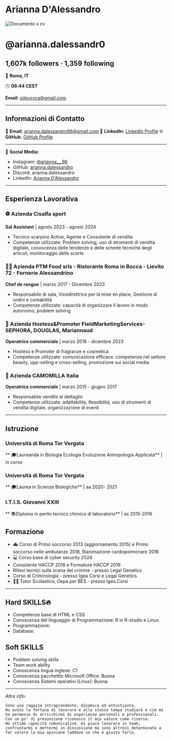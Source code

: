 # Arianna D'Alessandro

![Documento x cv](https://github.com/user-attachments/assets/70a8e1aa-c8ea-44c8-9f95-f9cd9967950e)

# @arianna.dalessandr0

**1,607k followers · 1,359 following**
---
📍 **Roma, IT**

🕒 **06:44 CEST**

 **Email:** [oilevxyca@gmail.com](mailto:oilevxyca@gmail.com)

---
## Informazioni di Contatto
📧 **Email:** arianna.dalessandro96@gmail.com
🔗 **LinkedIn:** [LinkedIn Profile](https://linkedin.com/in/arianna)
🌐 **GitHub:** [GitHub Profile](https://github.com/arianna.dalessandro)

---
💬 **Social Media:**

- Instagram: [@arianna__.96](https://twitter.com/levxyca)
- GitHub: [arianna.dalessandro](https://github.com/arianna.dalessandro)
- Discord: arianna.dalessandro
- LinkedIn: [Arianna D'Alessandro](https://linkedin.com/in/ariannadalessandro)

---
## Esperienza Lavorativa 
### ⚽️ Azienda Cisalfa sport
**Sal Assistant** | agosto 2023 - agosto 2024
- Tecnico scarpino Active, Agente e Consulente di vendita
- Competenze utilizzate: Problem solving, uso di strumenti di vendita digitale, conoscenza delle tendenze e delle schede tecniche degli articoli, monitoraggio delle scorte

### 👩‍🍳 Azienda PTM Food srls - Ristorante Roma in Bocca - Lievito 72 - Fornerie Alessandrino
**Chef de rangue** | marzo 2017 - Dicembre 2023
- Responsabile di sala, Vicedirettrice per la mise en place, Gestione di ordini e contabilità
- Competenze utilizzate: capacità di organizzare il lavoro in modo autonomo, problem solving


### 💄 Azienda Hostess&Promoter FieldMarketingServices- SEPHORA, DOUGLAS, Mariannaud
**Operatrice commerciale** | marzo 2018 - dicembre 2023
- Hostess e Promoter di fragranze e cosmetica 
- Competenze utilizzate: comunicazione efficace. competenza nel settore beauty, upp-selling e cross-selling, promozione sui social media


### 👗 Azienda CAMOMILLA Italia
**Operatrice commerciale** | marzo 2015 - giugno 2017
- Responsabile vendite al dettaglio
- Competenze utilizzate: adattabilità, flessibilità, uso di strumenti di vendita digitale, organizzazione di eventi

---

## Istruzione
### Università di Roma Tor Vergata
** 🎓Laureanda in Biologia Ecologia Evoluzione Antropologia Applicata** | in corso

### Università di Roma Tor Vergata
** 🎓Laurea in Scienze Biologiche** | aa 2020- 2021

### I.T.I.S. Giovanni XXIII
** 📚Diploma in perito tecnico chimico di laboratorio** | as 2015-2016

## Formazione
- 🚑 Corso di Primo soccorso 2013 (aggiornamento 2015) e Primo soccorso nelle ambulanze 2018, Rianimazione cardiopolmonare 2016
- 💻 Corso base di cyber security 2024 
- Consulente HACCP 2018 e Formatore HACCP 2019
- Rilievi tecnici sulla scena del crimine - presso Legal Genetics
- Corso di Criminologia - presso Igea Corsi e Legal Genetics
- 🧑‍🏫 Tutor Scolastico, Oepa per BES  - presso Igea Corsi

---
## Hard SKILLS🔥
- Competenze base di HTML e CSS
- Conoscenza del linguaggio di Programmazione: R in R-studio e Linux.
- Programmazione: 
- Database:

## Soft SKILLS
- Problem solving skills
- Team work ability
- Conoscenza lingua inglese: C1
- Conoscenza pacchettto Microsoft Office: Buona
- Conoscenza Sistemi operativi (Linux): Buona
---
*Altre info*:
```
Sono una ragazza intraprendente, dinamica ed entustiasta.
Ho avuto la fortuna di lavorare e allo stesso tempo studiare e ciò mi ha permesso di arricchirmi di esperienze personali e professionali.
Con un po' di presunzione riconosco il mio valore come risorsa.
Ho ottime capacità comunicative, mi piace lavorare in team, confrontarmi e mettermi in discussione ma sono altresì determinata a far valere la mia opinione laddove so che è giusto farlo.
```
